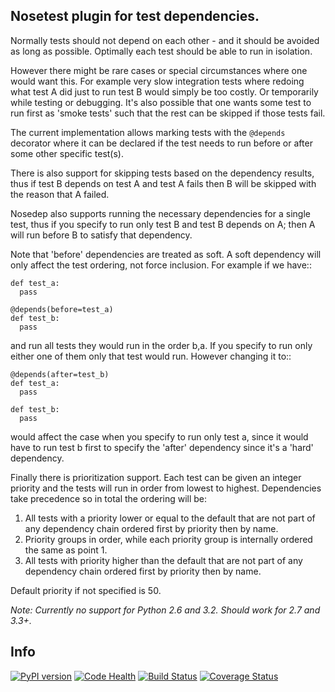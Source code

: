 ## Nosetest plugin for test dependencies.

Normally tests should not depend on each other - and it should be avoided
as long as possible. Optimally each test should be able to run in isolation.

However there might be rare cases or special circumstances where one would
want this. For example very slow integration tests where redoing what test
A did just to run test B would simply be too costly. Or temporarily while
testing or debugging. It's also possible that one wants some test to run first
as 'smoke tests' such that the rest can be skipped if those tests fail.

The current implementation allows marking tests with the `@depends` decorator
where it can be declared if the test needs to run before or after some
other specific test(s).

There is also support for skipping tests based on the dependency results,
thus if test B depends on test A and test A fails then B will be skipped
with the reason that A failed.

Nosedep also supports running the necessary dependencies for a single test,
thus if you specify to run only test B and test B depends on A; then A will
run before B to satisfy that dependency.

Note that 'before' dependencies are treated as soft. A soft dependency will only
affect the test ordering, not force inclusion. For example if we have::

    def test_a:
      pass

    @depends(before=test_a)
    def test_b:
      pass

and run all tests they would run in the order b,a. If you specify to run only
either one of them only that test would run. However changing it to::

    @depends(after=test_b)
    def test_a:
      pass

    def test_b:
      pass

would affect the case when you specify to run only test a, since it would have
to run test b first to specify the 'after' dependency since it's a 'hard' dependency.

Finally there is prioritization support. Each test can be given an integer priority
and the tests will run in order from lowest to highest. Dependencies take
precedence so in total the ordering will be:

1. All tests with a priority lower or equal to the default that are not part of any
   dependency chain ordered first by priority then by name.
2. Priority groups in order, while each priority group is internally ordered
   the same as point 1.
3. All tests with priority higher than the default that are not part of any
   dependency chain ordered first by priority then by name.

Default priority if not specified is 50.

*Note: Currently no support for Python 2.6 and 3.2. Should work for 2.7 and 3.3+.*

## Info

[![PyPI version](https://badge.fury.io/py/nosedep.svg)](https://pypi.python.org/pypi/nosedep)
[![Code Health](https://landscape.io/github/Zitrax/nose-dep/master/landscape.svg?style=flat)](https://landscape.io/github/Zitrax/nose-dep/master)
[![Build Status](https://travis-ci.org/Zitrax/nose-dep.svg?branch=master)](https://travis-ci.org/Zitrax/nose-dep)
[![Coverage Status](https://coveralls.io/repos/Zitrax/nose-dep/badge.svg?branch=master&service=github)](https://coveralls.io/github/Zitrax/nose-dep?branch=master)
